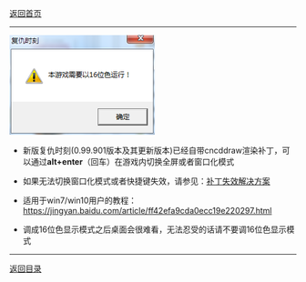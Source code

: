 [返回首页](./Home.md)

***

![](./16bit.png)

- 新版复仇时刻(0.99.901版本及其更新版本)已经自带cncddraw渲染补丁，可以通过**alt+enter**（回车）在游戏内切换全屏或者窗口化模式

- 如果无法切换窗口化模式或者快捷键失效，请参见：[补丁失效解决方案](./运行后菜单不显示问题.md#渲染补丁没有效果怎么办)

- 适用于win7/win10用户的教程：https://jingyan.baidu.com/article/ff42efa9cda0ecc19e220297.html

- 调成16位色显示模式之后桌面会很难看，无法忍受的话请不要调16位色显示模式












***
[返回目录](./常见问题指南.md)
